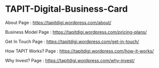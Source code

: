 # TAPIT-Digital-Business-Card

About Page : https://tapitdigi.wordpress.com/about/

Business Model Page : https://tapitdigi.wordpress.com/pricing-plans/

Get In Touch Page : https://tapitdigi.wordpress.com/get-in-touch/

How TAPIT Works? Page : https://tapitdigi.wordpress.com/how-it-works/

Why Invest? Page : https://tapitdigi.wordpress.com/why-invest/
